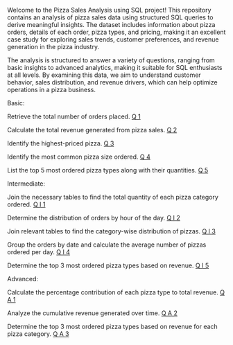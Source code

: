 Welcome to the Pizza Sales Analysis using SQL project! This repository contains an analysis of pizza sales data using structured SQL queries to derive meaningful insights. The dataset includes information about pizza orders, details of each order, pizza types, and pricing, making it an excellent case study for exploring sales trends, customer preferences, and revenue generation in the pizza industry.

The analysis is structured to answer a variety of questions, ranging from basic insights to advanced analytics, making it suitable for SQL enthusiasts at all levels. By examining this data, we aim to understand customer behavior, sales distribution, and revenue drivers, which can help optimize operations in a pizza business.

Basic:

Retrieve the total number of orders placed.
[Q 1](https://github.com/Param1304/Pizza-Sales-Analysis/blob/main/Q1.sql)

Calculate the total revenue generated from pizza sales.
[Q 2](https://github.com/Param1304/Pizza-Sales-Analysis/blob/main/Q2.sql)

Identify the highest-priced pizza.
[Q 3](https://github.com/Param1304/Pizza-Sales-Analysis/blob/main/Q3.sql)

Identify the most common pizza size ordered.
[Q 4](https://github.com/Param1304/Pizza-Sales-Analysis/blob/main/Q4.sql)

List the top 5 most ordered pizza types along with their quantities.
[Q 5](https://github.com/Param1304/Pizza-Sales-Analysis/blob/main/Q5.sql)

Intermediate:

Join the necessary tables to find the total quantity of each pizza category ordered.
[Q I 1](https://github.com/Param1304/Pizza-Sales-Analysis/blob/main/Q_I_1.sql)

Determine the distribution of orders by hour of the day.
[Q I 2](https://github.com/Param1304/Pizza-Sales-Analysis/blob/main/Q_I_2.sql)

Join relevant tables to find the category-wise distribution of pizzas.
[Q I 3](https://github.com/Param1304/Pizza-Sales-Analysis/blob/main/Q_I_3.sql)

Group the orders by date and calculate the average number of pizzas ordered per day.
[Q I 4](https://github.com/Param1304/Pizza-Sales-Analysis/blob/main/Q_I_4.sql)

Determine the top 3 most ordered pizza types based on revenue.
[Q I 5](https://github.com/Param1304/Pizza-Sales-Analysis/blob/main/Q_I_5.sql)

Advanced:

Calculate the percentage contribution of each pizza type to total revenue.
[Q A 1](https://github.com/Param1304/Pizza-Sales-Analysis/blob/main/Q_A1.sql)

Analyze the cumulative revenue generated over time.
[Q A 2](https://github.com/Param1304/Pizza-Sales-Analysis/blob/main/Q_A2.sql)

Determine the top 3 most ordered pizza types based on revenue for each pizza category.
[Q A 3](https://github.com/Param1304/Pizza-Sales-Analysis/blob/main/Q_A3.sql)
